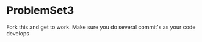 ProblemSet3
===========

Fork this and get to work.  Make sure you do several commit's as your code develops
